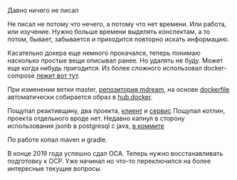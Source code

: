 Давно ничего не писал

Не писал не потому что нечего, а потому что нет времени. Или работа, или изучение. Нужно больше времени выделять конспектам, а то потом, бывает, забывается и приходится повторно искать информацию.

Касательно докера еще немного прокачался, теперь понимаю насколько простые вещи описывал ранее. Но удалять не буду. Может еще когда нибудь пригодится.
Из более сложного использовал docker-compose [лежит вот тут](https://github.com/galiulin/mdream/blob/master/support_files/docker-compose.yml).
 
При изменении ветки master, [репозитория mdream](https://github.com/galiulin/mdream), на основе [dockerfile](https://github.com/galiulin/mdream/blob/master/Dockerfile.in) автоматически собирается образ в [hub.docker](https://hub.docker.com/repository/docker/galiulin/mdream).

Пощупал реактивщину, два проекта, [клиент](https://github.com/galiulin/stock-client) и [сервис](https://github.com/galiulin/stock-service)
Пощупал котлин, проекта отдельного вроде нет.
Недавно капнул в сторону использования jsonb в postgresql с java, [в коммите](https://github.com/galiulin/mdream/commit/c5bbd7b2fccb67ebeb28dc52ed33dcb7f2eba045)

По работе копал maven и gradle.

В конце 2019 года успешно сдал OCA. Теперь нужно восстанавливать подготовку к OCP. Уже начинал но что-то переключился на более интересные текущие вопросы.